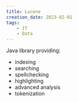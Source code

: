 ```yaml
---
title: Lucene
creation_date: 2023-02-01
tags:
	- IT
	- Data
---
```


Java library providing:
- indexing
- searching
- spellchecking
- highlighting
- advanced analysis
- tokenization
